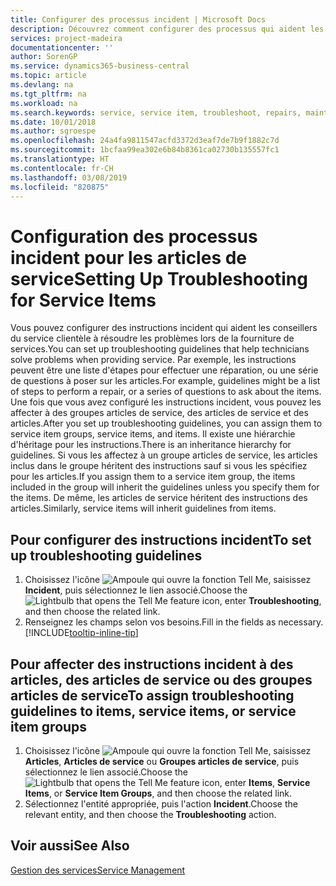 ```yaml
---
title: Configurer des processus incident | Microsoft Docs
description: Découvrez comment configurer des processus qui aident les conseillers du service clientèle à identifier et à résoudre les problèmes liés aux articles de service.
services: project-madeira
documentationcenter: ''
author: SorenGP
ms.service: dynamics365-business-central
ms.topic: article
ms.devlang: na
ms.tgt_pltfrm: na
ms.workload: na
ms.search.keywords: service, service item, troubleshoot, repairs, maintenance
ms.date: 10/01/2018
ms.author: sgroespe
ms.openlocfilehash: 24a4fa9811547acfd3372d3eaf7de7b9f1882c7d
ms.sourcegitcommit: 1bcfaa99ea302e6b84b8361ca02730b135557fc1
ms.translationtype: HT
ms.contentlocale: fr-CH
ms.lasthandoff: 03/08/2019
ms.locfileid: "820875"
---
```

# <a name="setting-up-troubleshooting-for-service-items"></a><span data-ttu-id="41e70-103">Configuration des processus incident pour les articles de service</span><span class="sxs-lookup"><span data-stu-id="41e70-103">Setting Up Troubleshooting for Service Items</span></span>
<span data-ttu-id="41e70-104">Vous pouvez configurer des instructions incident qui aident les conseillers du service clientèle à résoudre les problèmes lors de la fourniture de services.</span><span class="sxs-lookup"><span data-stu-id="41e70-104">You can set up troubleshooting guidelines that help technicians solve problems when providing service.</span></span> <span data-ttu-id="41e70-105">Par exemple, les instructions peuvent être une liste d'étapes pour effectuer une réparation, ou une série de questions à poser sur les articles.</span><span class="sxs-lookup"><span data-stu-id="41e70-105">For example, guidelines might be a list of steps to perform a repair, or a series of questions to ask about the items.</span></span> <span data-ttu-id="41e70-106">Une fois que vous avez configuré les instructions incident, vous pouvez les affecter à des groupes articles de service, des articles de service et des articles.</span><span class="sxs-lookup"><span data-stu-id="41e70-106">After you set up troubleshooting guidelines, you can assign them to service item groups, service items, and items.</span></span> <span data-ttu-id="41e70-107">Il existe une hiérarchie d'héritage pour les instructions.</span><span class="sxs-lookup"><span data-stu-id="41e70-107">There is an inheritance hierarchy for guidelines.</span></span> <span data-ttu-id="41e70-108">Si vous les affectez à un groupe articles de service, les articles inclus dans le groupe héritent des instructions sauf si vous les spécifiez pour les articles.</span><span class="sxs-lookup"><span data-stu-id="41e70-108">If you assign them to a service item group, the items included in the group will inherit the guidelines unless you specify them for the items.</span></span> <span data-ttu-id="41e70-109">De même, les articles de service héritent des instructions des articles.</span><span class="sxs-lookup"><span data-stu-id="41e70-109">Similarly, service items will inherit guidelines from items.</span></span>  

## <a name="to-set-up-troubleshooting-guidelines"></a><span data-ttu-id="41e70-110">Pour configurer des instructions incident</span><span class="sxs-lookup"><span data-stu-id="41e70-110">To set up troubleshooting guidelines</span></span>
1. <span data-ttu-id="41e70-111">Choisissez l'icône ![Ampoule qui ouvre la fonction Tell Me](media/ui-search/search_small.png "Dites-moi ce que vous voulez faire"), saisissez **Incident**, puis sélectionnez le lien associé.</span><span class="sxs-lookup"><span data-stu-id="41e70-111">Choose the ![Lightbulb that opens the Tell Me feature](media/ui-search/search_small.png "Tell me what you want to do") icon, enter **Troubleshooting**, and then choose the related link.</span></span>  
2. <span data-ttu-id="41e70-112">Renseignez les champs selon vos besoins.</span><span class="sxs-lookup"><span data-stu-id="41e70-112">Fill in the fields as necessary.</span></span> [!INCLUDE[tooltip-inline-tip](includes/tooltip-inline-tip_md.md)]  

## <a name="to-assign-troubleshooting-guidelines-to-items-service-items-or-service-item-groups"></a><span data-ttu-id="41e70-113">Pour affecter des instructions incident à des articles, des articles de service ou des groupes articles de service</span><span class="sxs-lookup"><span data-stu-id="41e70-113">To assign troubleshooting guidelines to items, service items, or service item groups</span></span>
1. <span data-ttu-id="41e70-114">Choisissez l'icône ![Ampoule qui ouvre la fonction Tell Me](media/ui-search/search_small.png "Dites-moi ce que vous voulez faire"), saisissez **Articles**, **Articles de service** ou **Groupes articles de service**, puis sélectionnez le lien associé.</span><span class="sxs-lookup"><span data-stu-id="41e70-114">Choose the ![Lightbulb that opens the Tell Me feature](media/ui-search/search_small.png "Tell me what you want to do") icon, enter **Items**, **Service Items**, or **Service Item Groups**, and then choose the related link.</span></span>  
2. <span data-ttu-id="41e70-115">Sélectionnez l'entité appropriée, puis l'action **Incident**.</span><span class="sxs-lookup"><span data-stu-id="41e70-115">Choose the relevant entity, and then choose the **Troubleshooting** action.</span></span>  

## <a name="see-also"></a><span data-ttu-id="41e70-116">Voir aussi</span><span class="sxs-lookup"><span data-stu-id="41e70-116">See Also</span></span>
[<span data-ttu-id="41e70-117">Gestion des services</span><span class="sxs-lookup"><span data-stu-id="41e70-117">Service Management</span></span>](service-service.md)